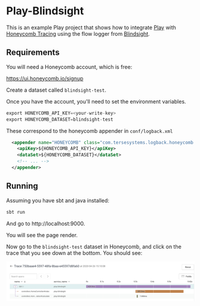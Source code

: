 # Play-Blindsight

This is an example Play project that shows how to integrate [Play](https://www.playframework.com/) with [Honeycomb Tracing](https://docs.honeycomb.io/working-with-your-data/tracing/explore-trace-data/) using the flow logger from [Blindsight](https://tersesystems.github.io/blindsight/).

## Requirements

You will need a Honeycomb account, which is free:

https://ui.honeycomb.io/signup

Create a dataset called `blindsight-test`.

Once you have the account, you'll need to set the environment variables.

```scala
export HONEYCOMB_API_KEY=<your-write-key>
export HONEYCOMB_DATASET=blindsight-test
```
 
These correspond to the honeycomb appender in `conf/logback.xml`

```xml
  <appender name="HONEYCOMB" class="com.tersesystems.logback.honeycomb.HoneycombAppender">
    <apiKey>${HONEYCOMB_API_KEY}</apiKey>
    <dataSet>${HONEYCOMB_DATASET}</dataSet>
    <!-- ... -->
  </appender>
```

## Running

Assuming you have sbt and java installed:

```scala
sbt run
```

And go to http://localhost:9000.

You will see the page render.

Now go to the `blindsight-test` dataset in Honeycomb, and click on the trace that you see down at the bottom.  You should see:

![Trace From Play](trace.png)